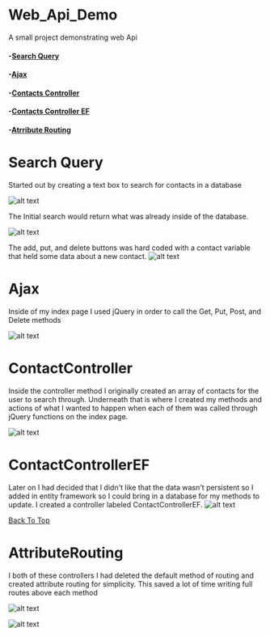 # Web_Api_Demo
A small project demonstrating web Api

#### -[Search Query](#Search_Query)

#### -[Ajax](#Ajax)

#### -[Contacts Controller](#ContactController)

#### -[Contacts Controller EF](#ContactControllerEF)

#### -[Atrribute Routing](#AttributeRouting)



# **Search Query**

Started out by creating a text box to search for contacts in a database

![alt text](https://github.com/Tmc802/Web_Api_Demo/blob/master/ApiDemo/ApiDemo/ApiDemoPhotos/SearchBar.jpg)

The Initial search would return what was already inside of the database.

![alt text](https://github.com/Tmc802/Web_Api_Demo/blob/master/ApiDemo/ApiDemo/ApiDemoPhotos/InitialDatabaseSearch.jpeg)

The add, put, and delete buttons was hard coded with a contact variable that held some data about a new contact.
![alt text](https://github.com/Tmc802/Web_Api_Demo/blob/master/ApiDemo/ApiDemo/ApiDemoPhotos/ActionResults.jpg)

# **Ajax**

Inside of my index page I used jQuery in order to call the Get, Put, Post, and Delete methods

![alt text](https://github.com/Tmc802/Web_Api_Demo/blob/master/ApiDemo/ApiDemo/ApiDemoPhotos/IndexPagejQuery.jpeg)

# **ContactController**

Inside the controller method I originally created an array of contacts for the user to search through. Underneath that is where I created my methods and actions of what I wanted to happen when each of them was called through jQuery functions on the index page.

![alt text](https://github.com/Tmc802/Web_Api_Demo/blob/master/ApiDemo/ApiDemo/ApiDemoPhotos/ContactController.jpg)

# **ContactControllerEF**

Later on I had decided that I didn't like that the data wasn't persistent so I added in entity framework so I could bring in a database for my methods to update. I created a controller labeled ContactControllerEF.
![alt text](https://github.com/Tmc802/Web_Api_Demo/blob/master/ApiDemo/ApiDemo/ApiDemoPhotos/ContactControllerEF.jpg)

[Back To Top](#Web-Api_Demo)

# **AttributeRouting**
I both of these controllers I had deleted the default method of routing and created attribute routing for simplicity. This saved a lot of time writing full routes above each method

![alt text](https://github.com/Tmc802/Web_Api_Demo/blob/master/ApiDemo/ApiDemo/ApiDemoPhotos/ContactController.jpg)

![alt text](https://github.com/Tmc802/Web_Api_Demo/blob/master/ApiDemo/ApiDemo/ApiDemoPhotos/ContactControllerEF.jpg)
